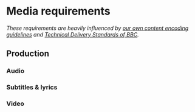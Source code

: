 # Media requirements
*These requirements are heavily influenced by [our own content encoding guidelines](./encode.md) and [Technical Delivery Standards of BBC](https://www.bbc.co.uk/delivery/technical-requirements).*
## Production
### Audio

### Subtitles & lyrics

### Video
